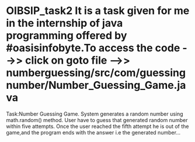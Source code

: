# OIBSIP_task2 It is a task given for me in the internship of java programming offered by #oasisinfobyte.To access the code -->> click on goto file -->> numberguessing/src/com/guessingnumber/Number_Guessing_Game.java 
Task:Number Guessing Game. System generates a random number using math.random() method. User have to guess that generated random number within five attempts. Once the user reached the fifth attempt he is out of the game,and the program ends with the answer i.e the generated number...
